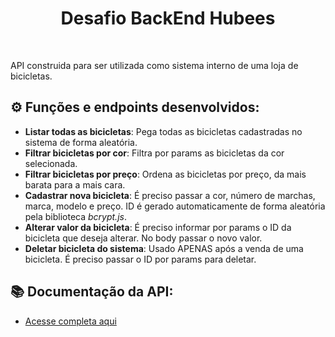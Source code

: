 <h1 align="center"> Desafio BackEnd Hubees </h1>

<br>

API construida para ser utilizada como sistema interno de uma loja de bicicletas.

## ⚙️ Funções e endpoints desenvolvidos:

- **Listar todas as bicicletas**: Pega todas as bicicletas cadastradas no sistema de forma aleatória.
- **Filtrar bicicletas por cor**: Filtra por params as bicicletas da cor selecionada.
- **Filtrar bicicletas por preço**: Ordena as bicicletas por preço, da mais barata para a mais cara.
- **Cadastrar nova bicicleta**: É preciso passar a cor, número de marchas, marca, modelo e preço. ID é gerado automaticamente de forma aleatória pela biblioteca *bcrypt.js*.
- **Alterar valor da bicicleta**: É preciso informar por params o ID da bicicleta que deseja alterar. No body passar o novo valor.
- **Deletar bicicleta do sistema**: Usado APENAS após a venda de uma bicicleta. É preciso passar o ID por params para deletar.

## :books: Documentação da API:

- [Acesse completa aqui]()
